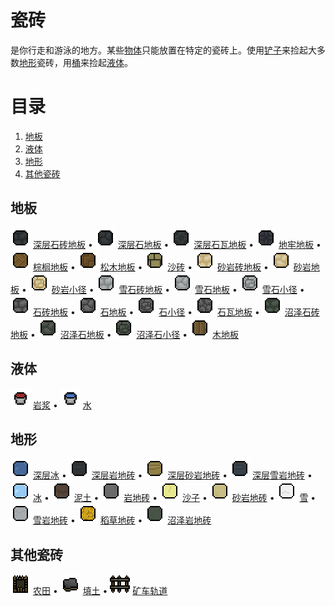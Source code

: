 # 瓷砖
是你行走和游泳的地方。某些[物体](/guides/Items/objects.md)只能放置在特定的瓷砖上。使用[铲子](/guides/Items/shovel.md)来捡起大多数[地形](/guides/Items/terrain.md)瓷砖，用[桶](/guides/Items/bucket.md)来捡起[液体](/guides/Items/liquids.md)。

# 目录

1. [地板](#floors)
2. [液体](#liquids)
3. [地形](#terrain)
4. [其他瓷砖](#other-tiles)

## 地板

![Deep Stone Brick Floor](/images/web/Deep_Stone_Brick_Floor.png) [深层石砖地板](/guides/Items/deepstonebrickfloor.md) •
![Deep Stone Floor](/images/web/Deep_Stone_Floor.png) [深层石地板](/guides/Items/deepstonefloor.md) •
![Deep Stone Tiled Floor](/images/web/Deep_Stone_Tiled_Floor.png) [深层石瓦地板](/guides/Items/deepstonetiledfloor.md) •
![Dungeon Floor](/images/web/Dungeon_Floor.png) [地牢地板](/guides/Items/dungeonfloor.md) •
![Palm Floor](/images/web/Palm_Floor.png) [棕榈地板](/guides/Items/palmfloor.md) •
![Pine Floor](/images/web/Pine_Floor.png) [松木地板](/guides/Items/pinefloor.md) •
![Sand Brick](/images/web/Sand_Brick.png) [沙砖](/guides/Items/sandbrick.md) •
![Sandstone Brick Floor](/images/web/Sandstone_Brick_Floor.png) [砂岩砖地板](/guides/Items/sandstonebrickfloor.md) •
![Sandstone Floor](/images/web/Sandstone_Floor.png) [砂岩地板](/guides/Items/sandstonefloor.md) •
![Sandstone Path](/images/web/Sandstone_Path.png) [砂岩小径](/guides/Items/sandstonepath.md) •
![Snow Stone Brick Floor](/images/web/Snow_Stone_Brick_Floor.png) [雪石砖地板](/guides/Items/snowstonebrickfloor.md) •
![Snow Stone Floor](/images/web/Snow_Stone_Floor.png) [雪石地板](/guides/Items/snowstonefloor.md) •
![Snow Stone Path](/images/web/Snow_Stone_Path.png) [雪石小径](/guides/Items/snowstonepath.md) •
![Stone Brick Floor](/images/web/Stone_Brick_Floor.png) [石砖地板](/guides/Items/stonebrickfloor.md) •
![Stone Floor](/images/web/Stone_Floor.png) [石地板](/guides/Items/stonefloor.md) •
![Stone Path](/images/web/Stone_Path.png) [石小径](/guides/Items/stonepath.md) •
![Stone Tiled Floor](/images/web/Stone_Tiled_Floor.png) [石瓦地板](/guides/Items/stonetiledfloor.md) •
![Swamp Stone Brick Floor](/images/web/Swamp_Stone_Brick_Floor.png) [沼泽石砖地板](/guides/Items/swampstonebrickfloor.md) •
![Swamp Stone Floor](/images/web/Swamp_Stone_Floor.png) [沼泽石地板](/guides/Items/swampstonefloor.md) •
![Swamp Stone Path](/images/web/Swamp_Stone_Path.png) [沼泽石小径](/guides/Items/swampstonepath.md) •
![Wood Floor](/images/web/Wood_Floor.png) [木地板](/guides/Items/woodfloor.md)

## 液体

![Lava](/images/web/Lava.png) [岩浆](/guides/Items/lava.md) •
![Water](/images/web/Water.png) [水](/guides/Items/water.md)

## 地形

![Deep Ice](/images/web/Deep_Ice.png) [深层冰](/guides/Items/deepice.md) •
![Deep Rock Tile](/images/web/Deep_Rock_Tile.png) [深层岩地砖](/guides/Items/deeprocktile.md) •
![Deep Sandstone Tile](/images/web/Deep_Sandstone_Tile.png) [深层砂岩地砖](/guides/Items/deepsandstonetile.md) •
![Deep Snow Rock Tile](/images/web/Deep_Snow_Rock_Tile.png) [深层雪岩地砖](/guides/Items/deepsnowrocktile.md) •
![Ice](/images/web/Ice.png) [冰](/guides/Items/ice.md) •
![Mud](/images/web/Mud.png) [泥土](/guides/Items/mud.md) •
![Rock Tile](/images/web/Rock_Tile.png) [岩地砖](/guides/Items/rocktile.md) •
![Sand](/images/web/Sand.png) [沙子](/guides/Items/sand.md) •
![Sandstone Tile](/images/web/Sandstone_Tile.png) [砂岩地砖](/guides/Items/sandstonetile.md) •
![Snow](/images/web/Snow.png) [雪](/guides/Items/snow.md) •
![Snow Rock Tile](/images/web/Snow_Rock_Tile.png) [雪岩地砖](/guides/Items/snowrocktile.md) •
![Straw Tile](/images/web/Straw_Tile.png) [稻草地砖](/guides/Items/strawtile.md) •
![Swamp Rock Tile](/images/web/Swamp_Rock_Tile.png) [沼泽岩地砖](/guides/Items/swamprocktile.md)

## 其他瓷砖

![Farmland](/images/web/Farmland.png) [农田](/guides/Items/farmland.md) •
![Landfill](/images/web/Landfill.png) [填土](/guides/Items/landfill.md) •
![Minecart Track](/images/web/Minecart_Track.png) [矿车轨道](/guides/Items/minecarttrack.md)


